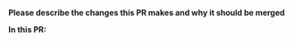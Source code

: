 **Please describe the changes this PR makes and why it should be merged**


**In this PR:**

<!--
Please move lines that apply to you out of the comment:
- Code changes have been tested against on a separate test bot
- Code changes were not tested
- Environment variables were added/removed
- Strings were edited (text changed while the key stayed the same)
- Strings were added/removed (new/deleted string keys)
- An open issue was fixed/addressed: #
-->